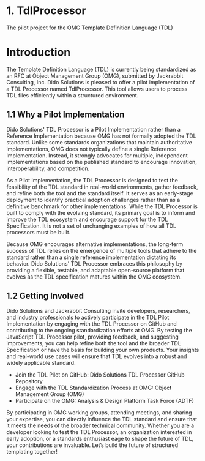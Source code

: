 # 1. TdlProcessor
The pilot project for the OMG Template Definition Language (TDL)
# Introduction
The Template Definition Language (TDL) is currently being standardized as an RFC at Object Management Group (OMG), submitted by Jackrabbit Consulting, Inc.
Dido Solutions is pleased to offer a pilot implementation of a TDL Processor named TdlProcessor. This tool allows users to process TDL files efficiently within a structured environment.
## 1.1	Why a Pilot Implementation
Dido Solutions' TDL Processor is a Pilot Implementation rather than a Reference Implementation because OMG has not formally adopted the TDL standard. Unlike some standards organizations that maintain authoritative implementations, OMG does not typically define a single Reference Implementation. Instead, it strongly advocates for multiple, independent implementations based on the published standard to encourage innovation, interoperability, and competition.

As a Pilot Implementation, the TDL Processor is designed to test the feasibility of the TDL standard in real-world environments, gather feedback, and refine both the tool and the standard itself. It serves as an early-stage deployment to identify practical adoption challenges rather than as a definitive benchmark for other implementations. While the TDL Processor is built to comply with the evolving standard, its primary goal is to inform and improve the TDL ecosystem and encourage support for the TDL Specification. It is not a set of unchanging examples of how all TDL processors must be built.

Because OMG encourages alternative implementations, the long-term success of TDL relies on the emergence of multiple tools that adhere to the standard rather than a single reference implementation dictating its behavior. Dido Solutions' TDL Processor embraces this philosophy by providing a flexible, testable, and adaptable open-source platform that evolves as the TDL specification matures within the OMG ecosystem.
## 1.2	Getting Involved
Dido Solutions and Jackrabbit Consulting invite developers, researchers, and industry professionals to actively participate in the TDL Pilot Implementation by engaging with the TDL Processor on GitHub and contributing to the ongoing standardization efforts at OMG. By testing the JavaScript TDL Processor pilot, providing feedback, and suggesting improvements, you can help refine both the tool and the broader TDL Specification or have the basis for building your own products. Your insights and real-world use cases will ensure that TDL evolves into a robust and widely applicable standard.

- Join the TDL Pilot on GitHub: Dido Solutions TDL Processor GitHub Repository
- Engage with the TDL Standardization Process at OMG: Object Management Group (OMG)
- Participate on the OMG: Analysis & Design Platform Task Force (ADTF) 

By participating in OMG working groups, attending meetings, and sharing your expertise, you can directly influence the TDL standard and ensure that it meets the needs of the broader technical community. Whether you are a developer looking to test the TDL Processor, an organization interested in early adoption, or a standards enthusiast eage to shape the future of TDL, your contributions are invaluable. Let’s build the future of structured templating together!
